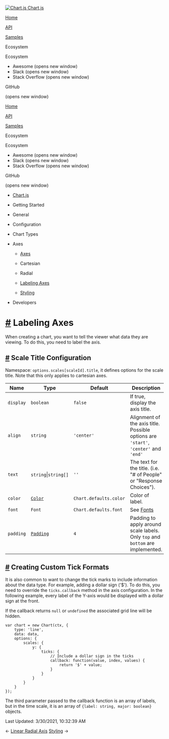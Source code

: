<a href="/docs/3.0.0/" class="home-link router-link-active"><img src="/docs/3.0.0/favicon.ico" alt="Chart.js" class="logo" /> <span class="site-name can-hide">Chart.js</span></a>

<a href="/docs/3.0.0/" class="nav-link">Home</a>

<a href="/docs/3.0.0/api/" class="nav-link">API</a>

<a href="/docs/3.0.0/samples/" class="nav-link">Samples</a>

<span class="title">Ecosystem</span> <span class="arrow down"></span>

<span class="title">Ecosystem</span> <span class="arrow right"></span>

-   Awesome
    <span class="sr-only">(opens new window)</span>
-   Slack
    <span class="sr-only">(opens new window)</span>
-   Stack Overflow
    <span class="sr-only">(opens new window)</span>

GitHub

<span class="sr-only">(opens new window)</span>

<a href="/docs/3.0.0/" class="nav-link">Home</a>

<a href="/docs/3.0.0/api/" class="nav-link">API</a>

<a href="/docs/3.0.0/samples/" class="nav-link">Samples</a>

<span class="title">Ecosystem</span> <span class="arrow down"></span>

<span class="title">Ecosystem</span> <span class="arrow right"></span>

-   Awesome
    <span class="sr-only">(opens new window)</span>
-   Slack
    <span class="sr-only">(opens new window)</span>
-   Stack Overflow
    <span class="sr-only">(opens new window)</span>

GitHub

<span class="sr-only">(opens new window)</span>

-   <a href="/docs/3.0.0/" class="sidebar-link">Chart.js</a>
-   Getting Started <span class="arrow right"></span>

-   General <span class="arrow right"></span>

-   Configuration <span class="arrow right"></span>

-   Chart Types <span class="arrow right"></span>

-   Axes <span class="arrow down"></span>

    -   <a href="/docs/3.0.0/axes/" class="sidebar-link">Axes</a>
    -   Cartesian <span class="arrow right"></span>

    -   Radial <span class="arrow right"></span>

    -   <a href="/docs/3.0.0/axes/labelling.html" class="active sidebar-link">Labeling Axes</a>
    -   <a href="/docs/3.0.0/axes/styling.html" class="sidebar-link">Styling</a>

-   Developers <span class="arrow right"></span>

<a href="#labeling-axes" class="header-anchor">#</a> Labeling Axes
==================================================================

When creating a chart, you want to tell the viewer what data they are viewing. To do this, you need to label the axis.

<a href="#scale-title-configuration" class="header-anchor">#</a> Scale Title Configuration
------------------------------------------------------------------------------------------

Namespace: `options.scales[scaleId].title`, it defines options for the scale title. Note that this only applies to cartesian axes.

<table><thead><tr class="header"><th>Name</th><th>Type</th><th>Default</th><th>Description</th></tr></thead><tbody><tr class="odd"><td><code>display</code></td><td><code>boolean</code></td><td><code>false</code></td><td>If true, display the axis title.</td></tr><tr class="even"><td><code>align</code></td><td><code>string</code></td><td><code>'center'</code></td><td>Alignment of the axis title. Possible options are <code>'start'</code>, <code>'center'</code> and <code>'end'</code></td></tr><tr class="odd"><td><code>text</code></td><td><code>string</code>|<code>string[]</code></td><td><code>''</code></td><td>The text for the title. (i.e. "# of People" or "Response Choices").</td></tr><tr class="even"><td><code>color</code></td><td><a href="/docs/3.0.0/general/colors.html"><code>Color</code></a></td><td><code>Chart.defaults.color</code></td><td>Color of label.</td></tr><tr class="odd"><td><code>font</code></td><td><code>Font</code></td><td><code>Chart.defaults.font</code></td><td>See <a href="/docs/3.0.0/general/fonts.html">Fonts</a></td></tr><tr class="even"><td><code>padding</code></td><td><a href="/docs/3.0.0/general/padding.html"><code>Padding</code></a></td><td><code>4</code></td><td>Padding to apply around scale labels. Only <code>top</code> and <code>bottom</code> are implemented.</td></tr></tbody></table>

<a href="#creating-custom-tick-formats" class="header-anchor">#</a> Creating Custom Tick Formats
------------------------------------------------------------------------------------------------

It is also common to want to change the tick marks to include information about the data type. For example, adding a dollar sign ('$'). To do this, you need to override the `ticks.callback` method in the axis configuration. In the following example, every label of the Y-axis would be displayed with a dollar sign at the front.

If the callback returns `null` or `undefined` the associated grid line will be hidden.

    var chart = new Chart(ctx, {
        type: 'line',
        data: data,
        options: {
            scales: {
                y: {
                    ticks: {
                        // Include a dollar sign in the ticks
                        callback: function(value, index, values) {
                            return '$' + value;
                        }
                    }
                }
            }
        }
    });

The third parameter passed to the callback function is an array of labels, but in the time scale, it is an array of `{label: string, major: boolean}` objects.

<span class="prefix">Last Updated:</span> <span class="time">3/30/2021, 10:32:39 AM</span>

<span class="prev"> ← <a href="/docs/3.0.0/axes/radial/linear.html" class="prev">Linear Radial Axis</a> </span> <span class="next"> [Styling](/docs/3.0.0/axes/styling.html) → </span>
